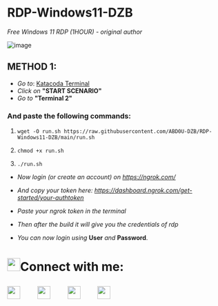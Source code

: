 # RDP-Windows11-DZB
*Free Windows 11 RDP *(1HOUR)* - original author*


![image](https://user-images.githubusercontent.com/81195510/127259150-fb463e83-f983-4505-a497-5ca4dd1927a8.png)

## METHOD 1:

- *Go* *to*: [Katacoda Terminal](https://www.katacoda.com/openshift/courses/subsystems/container-internals-lab-2-0-part-1)
- *Click* *on* **"START SCENARIO"**
- *Go* *to* **"Terminal 2"**

### And paste the following commands:

1. `wget -O run.sh https://raw.githubusercontent.com/ABD0U-DZB/RDP-Windows11-DZB/main/run.sh`

2. `chmod +x run.sh`

3. `./run.sh`

- *Now login (or create an account) on https://ngrok.com/* 

- *And copy your token here: https://dashboard.ngrok.com/get-started/your-authtoken*

- *Paste your ngrok token in the terminal*
- *Then after the build it will give you the credentials of rdp*
- *You can now login using* **User** *and* **Password**.
<h1>
<h1><img src="https://emojis.slackmojis.com/emojis/images/1531849430/4246/blob-sunglasses.gif?1531849430" width="30"/>Connect with me:
<p align="left">
  
<a href="https://github.com/ABD0U-DZB" target="_blank"><img height="30" src="https://cdn.jsdelivr.net/npm/simple-icons@3.0.1/icons/github.svg"></a>&nbsp;&nbsp;&nbsp;&nbsp;&nbsp;
<a href="https://www.instagram.com/abdou_dzb2/" target="_blank"><img height="30" src="https://cdn.jsdelivr.net/npm/simple-icons@3.0.1/icons/instagram.svg"></a>&nbsp;&nbsp;&nbsp;&nbsp;&nbsp;
  <a href="https://twitter.com/ABDOU_DZB" target="_blank"><img height="30" src="https://cdn.jsdelivr.net/npm/simple-icons@3.0.1/icons/twitter.svg"></a>&nbsp;&nbsp;&nbsp;&nbsp;&nbsp;
  <a href="https://www.youtube.com/channel/UCT8ED2KaMXmoSviKd7972Fw" target="_blank"><img height="30" src="https://cdn.jsdelivr.net/npm/simple-icons@3.0.1/icons/youtube.svg"></a>&nbsp;&nbsp;&nbsp;&nbsp;&nbsp;

